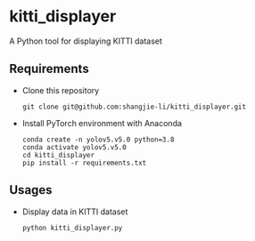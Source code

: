 # kitti_displayer

A Python tool for displaying KITTI dataset

## Requirements
 - Clone this repository
   ```
   git clone git@github.com:shangjie-li/kitti_displayer.git
   ```
 - Install PyTorch environment with Anaconda
   ```
   conda create -n yolov5.v5.0 python=3.8
   conda activate yolov5.v5.0
   cd kitti_displayer
   pip install -r requirements.txt
   ```

## Usages
 - Display data in KITTI dataset
   ```
   python kitti_displayer.py
   ```
